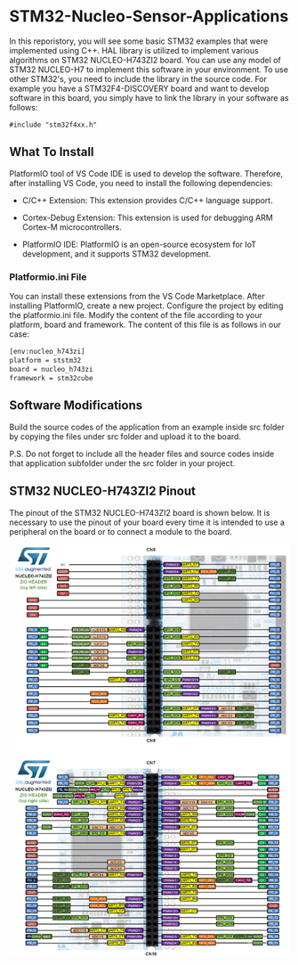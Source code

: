 # STM32-Nucleo-Sensor-Applications

In this reporistory, you will see some basic STM32 examples that were implemented using C++. HAL library is utilized to implement various algorithms on STM32 NUCLEO-H743ZI2 board. You can use any model of STM32 NUCLEO-H7 to implement this software in your environment. To use other STM32's, you need to include the library in the source code. For example you have a STM32F4-DISCOVERY board and want to develop software in this board, you simply have to link the library in your software as follows:

    #include "stm32f4xx.h"

## What To Install

PlatformIO tool of VS Code IDE is used to develop the software. Therefore, after installing VS Code, you need to install the following dependencies:

- C/C++ Extension: This extension provides C/C++ language support.
  
- Cortex-Debug Extension: This extension is used for debugging ARM Cortex-M microcontrollers.
  
- PlatformIO IDE: PlatformIO is an open-source ecosystem for IoT development, and it supports STM32 development.

### Platformio.ini File

You can install these extensions from the VS Code Marketplace. After installing PlatformIO, create a new project. Configure the project by editing the platformio.ini file. Modify the content of the file according to your platform, board and framework. The content of this file is as follows in our case:


    [env:nucleo_h743zi]
    platform = ststm32
    board = nucleo_h743zi
    framework = stm32cube

## Software Modifications

Build the source codes of the application from an example inside src folder by copying the files under src folder and upload it to the board.

P.S. Do not forget to include all the header files and source codes inside that application subfolder under the src folder in your project.


## STM32 NUCLEO-H743ZI2 Pinout

The pinout of the STM32 NUCLEO-H743ZI2 board is shown below. It is necessary to use the pinout of your board every time it is intended to use a peripheral on the board or to connect a module to the board.

![Screenshot of my project](STM32H743ZI2_Nucleo_board_pinout.png)